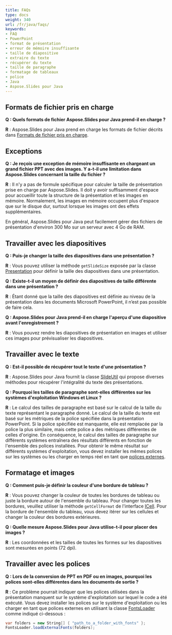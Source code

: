 ```yaml
---
title: FAQs
type: docs
weight: 340
url: /fr/java/faqs/
keywords:
- FAQ
- PowerPoint
- format de présentation
- erreur de mémoire insuffisante
- taille de diapositive
- extraire du texte
- récupérer du texte
- taille de paragraphe
- formatage de tableaux
- police
- Java
- Aspose.Slides pour Java
---
```


## **Formats de fichier pris en charge**

**Q : Quels formats de fichier Aspose.Slides pour Java prend-il en charge ?**

**R** : Aspose.Slides pour Java prend en charge les formats de fichier décrits dans [Formats de fichier pris en charge](/slides/fr/java/supported-file-formats/).

## **Exceptions**

**Q : Je reçois une exception de mémoire insuffisante en chargeant un grand fichier PPT avec des images. Y a-t-il une limitation dans Aspose.Slides concernant la taille du fichier ?**

**R** : Il n'y a pas de formule spécifique pour calculer la taille de présentation prise en charge par Aspose.Slides. Il doit y avoir suffisamment d'espace pour accueillir toute la structure de la présentation et les images en mémoire. Normalement, les images en mémoire occupent plus d'espace que sur le disque dur, surtout lorsque les images ont des effets supplémentaires.

En général, Aspose.Slides pour Java peut facilement gérer des fichiers de présentation d'environ 300 Mo sur un serveur avec 4 Go de RAM.

## **Travailler avec les diapositives**

**Q : Puis-je changer la taille des diapositives dans une présentation ?**

**R** : Vous pouvez utiliser la méthode `getSlideSize` exposée par la classe [Presentation](https://reference.aspose.com/slides/java/com.aspose.slides/presentation/) pour définir la taille des diapositives dans une présentation.

**Q : Existe-t-il un moyen de définir des diapositives de taille différente dans une présentation ?**

**R** : Étant donné que la taille des diapositives est définie au niveau de la présentation dans les documents Microsoft PowerPoint, il n’est pas possible de faire cela.

**Q : Aspose.Slides pour Java prend-il en charge l'aperçu d'une diapositive avant l'enregistrement ?**

**R** : Vous pouvez rendre les diapositives de présentation en images et utiliser ces images pour prévisualiser les diapositives.

## **Travailler avec le texte**

**Q : Est-il possible de récupérer tout le texte d'une présentation ?**

**R** : Aspose.Slides pour Java fournit la classe [SlideUtil](https://reference.aspose.com/slides/java/com.aspose.slides/slideutil/) qui propose diverses méthodes pour récupérer l'intégralité du texte des présentations.

**Q : Pourquoi les tailles de paragraphe sont-elles différentes sur les systèmes d'exploitation Windows et Linux ?**

**R** : Le calcul des tailles de paragraphe est basé sur le calcul de la taille du texte représentant le paragraphe donné. Le calcul de la taille du texte est basé sur les métriques de la police spécifiée dans la présentation PowerPoint. Si la police spécifiée est manquante, elle est remplacée par la police la plus similaire, mais cette police a des métriques différentes de celles d'origine. En conséquence, le calcul des tailles de paragraphe sur différents systèmes entraînera des résultats différents en fonction de l'ensemble des polices installées. Pour obtenir le même résultat sur différents systèmes d'exploitation, vous devez installer les mêmes polices sur les systèmes ou les charger en temps réel en tant que [polices externes](/slides/fr/java/custom-font/).

## **Formatage et images**

**Q : Comment puis-je définir la couleur d'une bordure de tableau ?**

**R** : Vous pouvez changer la couleur de toutes les bordures de tableau ou juste la bordure autour de l'ensemble du tableau. Pour changer toutes les bordures, veuillez utiliser la méthode `getCellFormat` de l'interface [ICell](https://reference.aspose.com/slides/java/com.aspose.slides/icell/). Pour la bordure de l'ensemble du tableau, vous devez itérer sur les cellules et changer la couleur des bordures extérieures.

**Q : Quelle mesure Aspose.Slides pour Java utilise-t-il pour placer des images ?**

**R** : Les coordonnées et les tailles de toutes les formes sur les diapositives sont mesurées en points (72 dpi).

## **Travailler avec les polices**

**Q : Lors de la conversion de PPT en PDF ou en images, pourquoi les polices sont-elles différentes dans les documents de sortie ?**

**R** : Ce problème pourrait indiquer que les polices utilisées dans la présentation manquent sur le système d'exploitation sur lequel le code a été exécuté. Vous devez installer les polices sur le système d'exploitation ou les charger en tant que polices externes en utilisant la classe [FontsLoader](https://reference.aspose.com/slides/java/com.aspose.slides/fontsloader/) comme indiqué ci-dessous :
```cs
var folders = new String[] { "path_to_a_folder_with_fonts" };
FontsLoader.loadExternalFonts(folders);
```